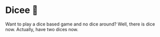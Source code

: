 

# Dicee 🎲

Want to play a dice based game and no dice around? Well, there is dice now. Actually, have two dices now.
